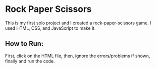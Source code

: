 # Rock Paper Scissors
 This is my first solo project and I created a rock-paper-scissors game.
 I used HTML, CSS, and JavaScript to make it.

 ## How to Run:
 First, click on the HTML file, then, ignore the errors/problems if shown, finally and run the code.
